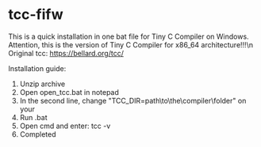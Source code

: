 # tcc-fifw
This is a quick installation in one bat file for Tiny C Compiler on Windows.
Attention, this is the version of Tiny C Compiler for x86_64 architecture!!!\n
Original tcc: https://bellard.org/tcc/

Installation guide:
1. Unzip archive
2. Open open_tcc.bat in notepad
3. In the second line, change "TCC_DIR=path\to\the\compiler\folder" on your
4. Run .bat
5. Open cmd and enter: tcc -v
6. Completed

